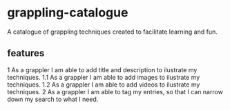 # grappling-catalogue
A catalogue of grappling techniques created to facilitate learning and fun.

## features

1 As a grappler I am able to add title and description to ilustrate my techniques.
1.1 As a grappler I am able to add images to ilustrate my techniques.
1.2 As a grappler I am able to add videos to ilustrate my techniques.
2 As a grappler I am able to tag my entries, so that I can narrow down my search to what I need.
